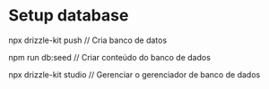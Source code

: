 # Setup database

npx drizzle-kit push // Cria banco de datos

npm run db:seed // Criar conteúdo do banco de dados

npx drizzle-kit studio // Gerenciar o gerenciador de banco de dados
